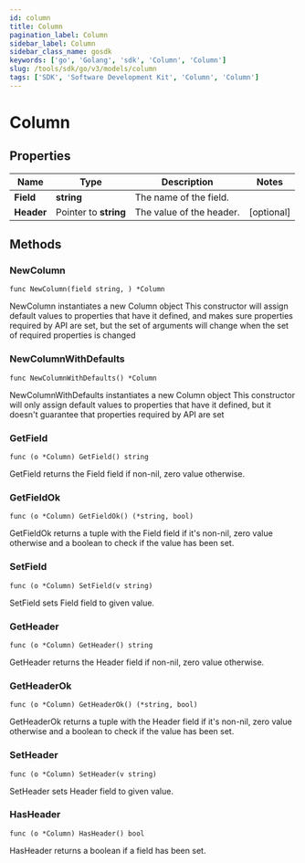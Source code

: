 ```yaml
---
id: column
title: Column
pagination_label: Column
sidebar_label: Column
sidebar_class_name: gosdk
keywords: ['go', 'Golang', 'sdk', 'Column', 'Column'] 
slug: /tools/sdk/go/v3/models/column
tags: ['SDK', 'Software Development Kit', 'Column', 'Column']
---
```


# Column

## Properties

Name | Type | Description | Notes
------------ | ------------- | ------------- | -------------
**Field** | **string** | The name of the field.  | 
**Header** | Pointer to **string** | The value of the header.  | [optional] 

## Methods

### NewColumn

`func NewColumn(field string, ) *Column`

NewColumn instantiates a new Column object
This constructor will assign default values to properties that have it defined,
and makes sure properties required by API are set, but the set of arguments
will change when the set of required properties is changed

### NewColumnWithDefaults

`func NewColumnWithDefaults() *Column`

NewColumnWithDefaults instantiates a new Column object
This constructor will only assign default values to properties that have it defined,
but it doesn't guarantee that properties required by API are set

### GetField

`func (o *Column) GetField() string`

GetField returns the Field field if non-nil, zero value otherwise.

### GetFieldOk

`func (o *Column) GetFieldOk() (*string, bool)`

GetFieldOk returns a tuple with the Field field if it's non-nil, zero value otherwise
and a boolean to check if the value has been set.

### SetField

`func (o *Column) SetField(v string)`

SetField sets Field field to given value.


### GetHeader

`func (o *Column) GetHeader() string`

GetHeader returns the Header field if non-nil, zero value otherwise.

### GetHeaderOk

`func (o *Column) GetHeaderOk() (*string, bool)`

GetHeaderOk returns a tuple with the Header field if it's non-nil, zero value otherwise
and a boolean to check if the value has been set.

### SetHeader

`func (o *Column) SetHeader(v string)`

SetHeader sets Header field to given value.

### HasHeader

`func (o *Column) HasHeader() bool`

HasHeader returns a boolean if a field has been set.


